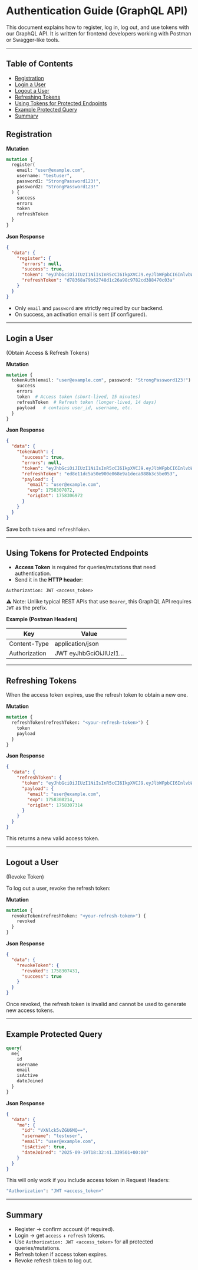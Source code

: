 
# Authentication Guide (GraphQL API)

This document explains how to register, log in, log out, and use tokens with our GraphQL API. It is written for frontend developers working with Postman or Swagger-like tools.

---


## Table of Contents

- [Registration](#registration)
- [Login a User](#login-a-user)
- [Logout a User](#logout-a-user)
- [Refreshing Tokens](#refreshing-tokens)
- [Using Tokens for Protected Endpoints](#using-tokens-for-protected-endpoints)
- [Example Protected Query](#example-protected-query)
- [Summary](#summary)

## Registration

**Mutation**

```graphql
mutation {
  register(
    email: "user@example.com",
    username: "testuser",
    password1: "StrongPassword123!",
    password2: "StrongPassword123!"
  ) {
    success
    errors
    token
    refreshToken
  }
}
```
**Json Response**

```json
{
  "data": {
    "register": {
      "errors": null,
      "success": true,
      "token": "eyJhbGciOiJIUzI1NiIsInR5cCI6IkpXVCJ9.eyJlbWFpbCI6InlvbWFtYUBtYWlsLmNvbSIsImV4cCI6MTc1ODMwNzY2Miwib3JpZ0lhdCI6MTc1ODMwNjc2Mn0.-nq0tPH6y-DwQ35HiY4n7DcMmtio6LDkindvloMwVBw",
      "refreshToken": "d78368a79b62748d1c26a98c9782cd388470c03a"
    }
  }
}
```
- Only `email` and `password` are strictly required by our backend.
- On success, an activation email is sent (if configured).

---

## Login a User 
(Obtain Access & Refresh Tokens)

**Mutation**

```graphql
mutation {
  tokenAuth(email: "user@example.com", password: "StrongPassword123!") {
    success
    errors
    token  # Access token (short-lived, 15 minutes)
    refreshToken  # Refresh token (longer-lived, 14 days)
    payload   # contains user_id, username, etc.
  }
}
```
**Json Response**
```json
{
  "data": {
    "tokenAuth": {
      "success": true,
      "errors": null,
      "token": "eyJhbGciOiJIUzI1NiIsInR5cCI6IkpXVCJ9.eyJlbWFpbCI6InlvbWFtYUBtYWlsLmNvbSIsImV4cCI6MTc1ODMwNzg3Miwib3JpZ0lhdCI6MTc1ODMwNjk3Mn0.KjWtYLo-oh6-LfePCb90ffeKiuws0eorNH_aZ--epY0",
      "refreshToken": "ed8e11dc5a50e900e068e9a1deca988b3c5be053",
      "payload": {
        "email": "user@example.com",
        "exp": 1758307872,
        "origIat": 1758306972
      }
    }
  }
}
```
Save both `token` and `refreshToken`.

---

## Using Tokens for Protected Endpoints

- **Access Token** is required for queries/mutations that need authentication.
- Send it in the **HTTP header**:

```
Authorization: JWT <access_token>
```

⚠️ Note: Unlike typical REST APIs that use `Bearer`, this GraphQL API requires `JWT` as the prefix.

**Example (Postman Headers)**

| Key            | Value                    |
|-----------------|--------------------------|
| Content-Type    | application/json         |
| Authorization   | JWT eyJhbGciOiJIUzI1...  |

---

## Refreshing Tokens

When the access token expires, use the refresh token to obtain a new one.

**Mutation**

```graphql
mutation {
  refreshToken(refreshToken: "<your-refresh-token>") {
    token
    payload
  }
}
```
**Json Response**
```json
{
  "data": {
    "refreshToken": {
      "token": "eyJhbGciOiJIUzI1NiIsInR5cCI6IkpXVCJ9.eyJlbWFpbCI6InlvbWFtYUBtYWlsLmNvbSIsImV4cCI6MTc1ODMwODIxNCwib3JpZ0lhdCI6MTc1ODMwNzMxNH0.hUEf44X8_Bs14zr0YVkJo3bPJRNbKnQ0xJ9tT0COV6U",
      "payload": {
        "email": "user@example.com",
        "exp": 1758308214,
        "origIat": 1758307314
      }
    }
  }
}
```

This returns a new valid access token.

---

## Logout a User 
(Revoke Token)

To log out a user, revoke the refresh token:

**Mutation**

```graphql
mutation {
  revokeToken(refreshToken: "<your-refresh-token>") {
    revoked
  }
}
```
**Json Response**
```json
{
  "data": {
    "revokeToken": {
      "revoked": 1758307431,
      "success": true
    }
  }
}
```
Once revoked, the refresh token is invalid and cannot be used to generate new access tokens.

---

## Example Protected Query

```graphql
query{
  me{
    id
    username
    email
    isActive
    dateJoined
  }
}
```

**Json Response**
```json
{
  "data": {
    "me": {
      "id": "VXNlck5vZGU6MQ==",
      "username": "testuser",
      "email": "user@example.com",
      "isActive": true,
      "dateJoined": "2025-09-19T18:32:41.339501+00:00"
    }
  }
}
```

This will only work if you include access token in Request Headers:

```graphql
"Authorization": "JWT <access_token>"
```

---

## Summary

- Register → confirm account (if required).
- Login → get `access` + `refresh` tokens.
- Use `Authorization: JWT <access_token>` for all protected queries/mutations.
- Refresh token if access token expires.
- Revoke refresh token to log out.